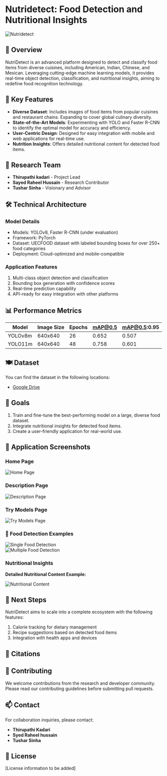 # Nutridetect: Food Detection and Nutritional Insights 
<div>
  <img src="/Images/NutriDetect.png" alt="Nutridetect" />
</div>

## 🍴 Overview  
NutriDetect is an advanced platform designed to detect and classify food items from diverse cuisines, including American, Indian, Chinese, and Mexican. Leveraging cutting-edge machine learning models, it provides real-time object detection, classification, and nutritional insights, aiming to redefine food recognition technology.

## 🔬 Key Features  
- **Diverse Dataset**: Includes images of food items from popular cuisines and restaurant chains. Expanding to cover global culinary diversity.  
- **State-of-the-Art Models**: Experimenting with YOLO and Faster R-CNN to identify the optimal model for accuracy and efficiency.  
- **User-Centric Design**: Designed for easy integration with mobile and web applications for real-time use.  
- **Nutrition Insights**: Offers detailed nutritional content for detected food items.  

## 👥 Research Team  
- **Thirupathi kadari** - Project Lead
- **Sayed Raheel Hussain** - Research Contributor 
- **Tushar Sinha** - Visionary and Advisor  
  

## 🛠 Technical Architecture  

### Model Details  
- Models: YOLOv8, Faster R-CNN (under evaluation)  
- Framework: PyTorch 
- Dataset: UECFOOD dataset with labeled bounding boxes for over 250+ food categories 
- Deployment: Cloud-optimized and mobile-compatible  

### Application Features  
1. Multi-class object detection and classification  
2. Bounding box generation with confidence scores  
3. Real-time prediction capability  
4. API-ready for easy integration with other platforms  


## 📊 Performance Metrics  

| Model    | Image Size | Epochs | mAP@0.5 | mAP@0.5:0.95 |
|----------|------------|--------|---------|--------------|
| YOLOv8m  | 640x640    | 26     | 0.652   | 0.507        |
| YOLO11m  | 640x640    | 48     | 0.758   | 0.601        | 

## 🍽 Dataset
You can find the dataset in the following locations:
- [Google Drive](https://drive.google.com/drive/folders/14rJclN97hZqe6bmGkTjnvPaDBBIF4v5w)
  

## 🎯 Goals  
1. Train and fine-tune the best-performing model on a large, diverse food dataset.  
2. Integrate nutritional insights for detected food items.  
3. Create a user-friendly application for real-world use.  

## 📱 Application Screenshots  

### Home Page  
<div>
  <img src="./Images/Home_page.png" alt="Home Page" >
</div>

### Description Page  
<div>
  <img src="./Images/Description_page.png" alt="Description Page" >
</div>

### Try Models Page  
<div>
  <img src="./Images/Try_models.png" alt="Try Models Page" >
</div>


### 🍔 Food Detection Examples  


<div>
  <img src="./Images/Prediction_1.png" alt="Single Food Detection" >
</div>

<div>
  <img src="./Images/Prediction_2.png" alt="Multiple Food Detection" >
</div>

### Nutritional Insights  
**Detailed Nutritional Content Example:**  
<div>
  <img src="./Images/Nutritional_content.png" alt="Nutritional Content">
</div>


## 🔗 Next Steps  
NutriDetect aims to scale into a complete ecosystem with the following features:  
1. Calorie tracking for dietary management  
2. Recipe suggestions based on detected food items  
3. Integration with health apps and devices 

## 📄 Citations  


## 🤝 Contributing  
We welcome contributions from the research and developer community. Please read our contributing guidelines before submitting pull requests.

## 📫 Contact  
For collaboration inquiries, please contact:  
- **Thirupathi Kadari**
- **Syed Raheel hussain**
- **Tushar Sinha**  

## 📃 License  
[License information to be added]
